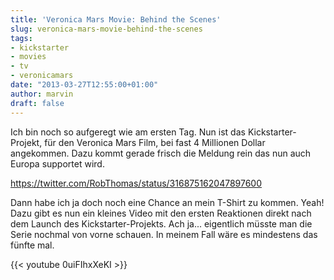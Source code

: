```yaml
---
title: 'Veronica Mars Movie: Behind the Scenes'
slug: veronica-mars-movie-behind-the-scenes
tags:
- kickstarter
- movies
- tv
- veronicamars
date: "2013-03-27T12:55:00+01:00"
author: marvin
draft: false
---
```

Ich bin noch so aufgeregt wie am ersten Tag. Nun ist das
Kickstarter-Projekt, für den Veronica Mars Film, bei fast 4 Millionen
Dollar angekommen. Dazu kommt gerade frisch die Meldung rein das nun
auch Europa supportet wird.

https://twitter.com/RobThomas/status/316875162047897600

Dann habe ich ja doch noch eine Chance an mein T-Shirt zu kommen. Yeah!
Dazu gibt es nun ein kleines Video mit den ersten Reaktionen direkt nach
dem Launch des Kickstarter-Projekts. Ach ja... eigentlich müsste man die
Serie nochmal von vorne schauen. In meinem Fall wäre es mindestens das
fünfte mal.

{{< youtube 0uiFIhxXeKI >}}